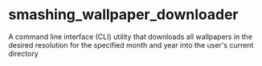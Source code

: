 # smashing_wallpaper_downloader
A command line interface (CLI) utility that downloads all wallpapers in the desired resolution for the specified month and year into the user's current directory
